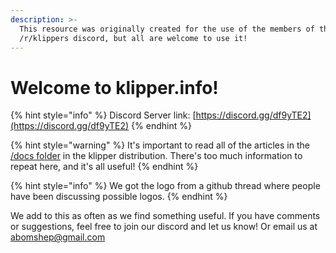 ```yaml
---
description: >-
  This resource was originally created for the use of the members of the
  /r/klippers discord, but all are welcome to use it!
---
```


# Welcome to klipper.info!

{% hint style="info" %}
Discord Server link: [https://discord.gg/df9yTE2](https://discord.gg/df9yTE2)
{% endhint %}

{% hint style="warning" %}
It's important to read all of the articles in the [/docs folder](https://github.com/KevinOConnor/klipper/tree/master/docs) in the klipper distribution. There's too much information to repeat here, and it's all useful!
{% endhint %}

{% hint style="info" %}
We got the logo from a github thread where people have been discussing possible logos. 
{% endhint %}

 We add to this as often as we find something useful. If you have comments or suggestions, feel free to join  our discord and let us know! Or email us at abomshep@gmail.com

